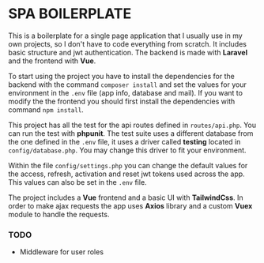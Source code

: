 # SPA BOILERPLATE #

This is a boilerplate for a single page application that I usually use in my own projects, so I don't have to code everything from scratch. It includes basic structure and jwt authentication. The backend is made with **Laravel** and the frontend with **Vue**. 

To start using the project you have to install the dependencies for the backend with the command `composer install` and set the values for your environment in the `.env` file (app info, database and mail). If you want to modify the the frontend you should first install the dependencies with command `npm install`.

This project has all the test for the api routes defined in `routes/api.php`. You can run the test with **phpunit**. The test suite uses a different database from the one defined in the `.env` file, it uses a driver called **testing** located in `config/database.php`. You may change this driver to fit your environment.

Within the file `config/settings.php` you can change the default values for the access, refresh, activation and reset jwt tokens used across the app. This values can also be set in the `.env` file.

The project includes a **Vue** frontend and a basic UI with **TailwindCss**. In order to make ajax requests the app uses **Axios** library and a custom **Vuex** module to handle the requests.

### TODO ###

* Middleware for user roles